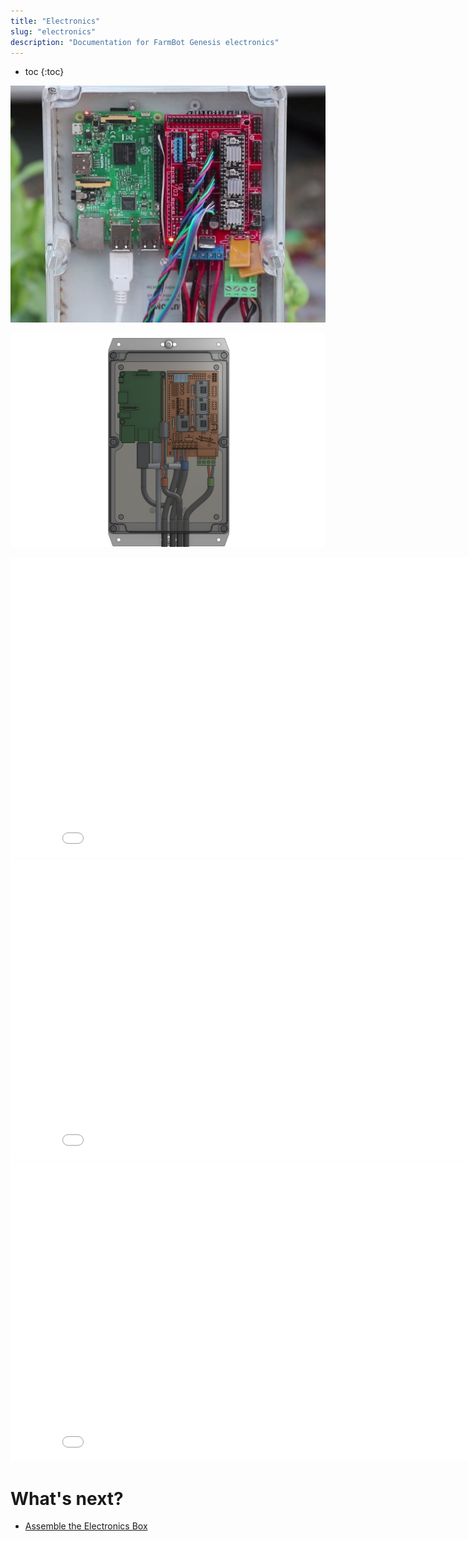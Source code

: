 ```yaml
---
title: "Electronics"
slug: "electronics"
description: "Documentation for FarmBot Genesis electronics"
---
```


* toc
{:toc}


![0f9fa1f-Electronics-e1467249147751.jpg](_images/Electronics-e1467249147751.jpg)



![electronics_box.png](_images/electronics_box.png)



<iframe class="embedly-embed" src="//cdn.embedly.com/widgets/media.html?src=https%3A%2F%2Fwww.youtube.com%2Fembed%2FLrLksBXHVEs%3Ffeature%3Doembed&url=http%3A%2F%2Fwww.youtube.com%2Fwatch%3Fv%3DLrLksBXHVEs&image=https%3A%2F%2Fi.ytimg.com%2Fvi%2FLrLksBXHVEs%2Fhqdefault.jpg&key=02466f963b9b4bb8845a05b53d3235d7&type=text%2Fhtml&schema=youtube" width="854" height="480" scrolling="no" frameborder="0" allowfullscreen></iframe>



<iframe class="embedly-embed" src="//cdn.embedly.com/widgets/media.html?src=https%3A%2F%2Fwww.youtube.com%2Fembed%2FjF8q6WAS-rU%3Ffeature%3Doembed&url=http%3A%2F%2Fwww.youtube.com%2Fwatch%3Fv%3DjF8q6WAS-rU&image=https%3A%2F%2Fi.ytimg.com%2Fvi%2FjF8q6WAS-rU%2Fhqdefault.jpg&key=02466f963b9b4bb8845a05b53d3235d7&type=text%2Fhtml&schema=youtube" width="854" height="480" scrolling="no" frameborder="0" allowfullscreen></iframe>



<iframe class="embedly-embed" src="//cdn.embedly.com/widgets/media.html?src=https%3A%2F%2Fwww.youtube.com%2Fembed%2F3MYjZCa4tzo%3Ffeature%3Doembed&url=http%3A%2F%2Fwww.youtube.com%2Fwatch%3Fv%3D3MYjZCa4tzo&image=https%3A%2F%2Fi.ytimg.com%2Fvi%2F3MYjZCa4tzo%2Fhqdefault.jpg&key=02466f963b9b4bb8845a05b53d3235d7&type=text%2Fhtml&schema=youtube" width="854" height="480" scrolling="no" frameborder="0" allowfullscreen></iframe>





# What's next?

 * [Assemble the Electronics Box](electronics/assemble-the-electronics-box.md)
